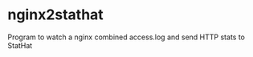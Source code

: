 nginx2stathat
===============

Program to watch a nginx combined access.log and send HTTP stats to StatHat